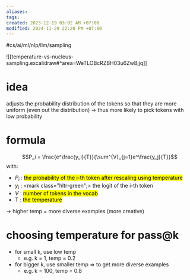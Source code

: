 ```yaml
---
aliases: 
tags: 
created: 2023-12-19 03:02 AM +07:00
modified: 2024-11-29 22:20 PM +07:00
---
```

#cs/ai/ml/nlp/llm/sampling

![[temperature-vs-nucleus-sampling.excalidraw#^area=WeTLOBcRZBH03u6ZwBjjq]]

# idea
adjusts the probability distribution of the tokens so that they are more uniform (even out the distribution)
-> thus more likely to pick tokens with low probability 

# formula
$$P_i = \frac{e^\frac{y_i}{T}}{\sum^{V}_{j=1}e^\frac{y_j}{T}}$$
with:
- $P_i$ : <mark class="hltr-blue">the probability of the i-th token after rescaling using temperature</mark>
- $y_i$ : <mark class="hltr-green";> the logit of the i-th token</mark>
- $V$ : <mark class="hltr-yellow">number of tokens in the vocab</mark>
- T : <mark class="hltr-red">the temperature</mark>

-> higher temp = more diverse examples (more creative)

# choosing temperature for pass@k
- for small k, use low temp 
	- e.g. k = 1, temp = 0.2
- for bigger k, use smaller temp => to get more diverse examples
	- e.g. k = 100, temp = 0.8
